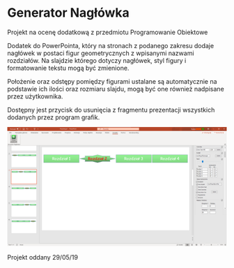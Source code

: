 # Generator Nagłówka
Projekt na ocenę dodatkową z przedmiotu Programowanie Obiektowe

Dodatek do PowerPointa, który na stronach z podanego zakresu dodaje nagłówek w postaci figur geometrycznych z wpisanymi nazwami rozdziałów. Na slajdzie którego dotyczy nagłówek, styl figury i formatowanie tekstu mogą być zmienione.

Położenie oraz odstępy pomiędzy figurami ustalane są automatycznie na podstawie ich ilości oraz rozmiaru slajdu, mogą być one również nadpisane przez użytkownika.

Dostępny jest przycisk do usunięcia z fragmentu prezentacji wszystkich dodanych przez program grafik.

![GitHub Logo](https://github.com/PazleoJGC/GeneratorNaglowka/blob/master/generator.png)

Projekt oddany 29/05/19

